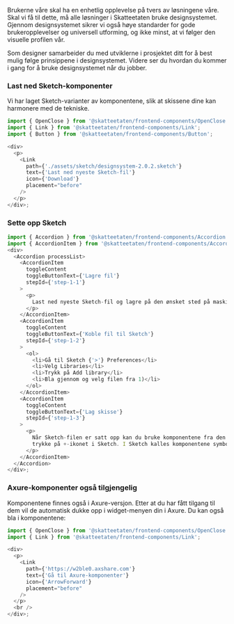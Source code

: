 Brukerne våre skal ha en enhetlig opplevelse på tvers av løsningene våre. Skal vi få til dette, må alle løsninger i Skatteetaten bruke designsystemet. Gjennom designsystemet sikrer vi også høye standarder for gode brukeropplevelser og universell utforming, og ikke minst, at vi følger den visuelle profilen vår.

Som designer samarbeider du med utviklerne i prosjektet ditt for å best mulig følge prinsippene i designsystemet. Videre ser du hvordan du kommer i gang for å bruke designsystemet når du jobber.

### Last ned Sketch-komponenter

Vi har laget Sketch-varianter av komponentene, slik at skissene dine kan harmonere med de tekniske.

```js noeditor
import { OpenClose } from '@skatteetaten/frontend-components/OpenClose';
import { Link } from '@skatteetaten/frontend-components/Link';
import { Button } from '@skatteetaten/frontend-components/Button';

<div>
  <p>
    <Link
      path={'./assets/sketch/designsystem-2.0.2.sketch'}
      text={'Last ned nyeste Sketch-fil'}
      icon={'Download'}
      placement="before"
    />
  </p>
</div>;
```

### Sette opp Sketch

```js noeditor
import { Accordion } from '@skatteetaten/frontend-components/Accordion';
import { AccordionItem } from '@skatteetaten/frontend-components/Accordion/AccordionItem';
<div>
  <Accordion processList>
    <AccordionItem
      toggleContent
      toggleButtonText={'Lagre fil'}
      stepId={'step-1-1'}
    >
      <p>
        Last ned nyeste Sketch-fil og lagre på den ønsket sted på maskinen din.
      </p>
    </AccordionItem>
    <AccordionItem
      toggleContent
      toggleButtonText={'Koble fil til Sketch'}
      stepId={'step-1-2'}
    >
      <ol>
        <li>Gå til Sketch {'>'} Preferences</li>
        <li>Velg Libraries</li>
        <li>Trykk på Add library</li>
        <li>Bla gjennom og velg filen fra 1)</li>
      </ol>
    </AccordionItem>
    <AccordionItem
      toggleContent
      toggleButtonText={'Lag skisse'}
      stepId={'step-1-3'}
    >
      <p>
        Når Sketch-filen er satt opp kan du bruke komponentene fra den ved å
        trykke på +-ikonet i Sketch. I Sketch kalles komponentene symboler.
      </p>
    </AccordionItem>
  </Accordion>
</div>;
```

### Axure-komponenter også tilgjengelig

Komponentene finnes også i Axure-versjon. Etter at du har fått tilgang til dem vil de automatisk dukke opp i widget-menyen din i Axure. Du kan også bla i komponentene:

```js noeditor
import { OpenClose } from '@skatteetaten/frontend-components/OpenClose';
import { Link } from '@skatteetaten/frontend-components/Link';

<div>
  <p>
    <Link
      path={'https://w2ble0.axshare.com'}
      text={'Gå til Axure-komponenter'}
      icon={'ArrowForward'}
      placement="before"
    />
  </p>
  <br />
</div>;
```
